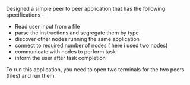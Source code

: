Designed a simple peer to peer application that has the following specifications -

- Read user input from a file
- parse the instructions and segregate them by type
- discover other nodes running the same application
- connect to required number of nodes ( here i used two nodes)
- communicate with nodes to perform task
- inform the user after task completion

To run this application, you need to open two terminals for the two peers (files) and run them.
